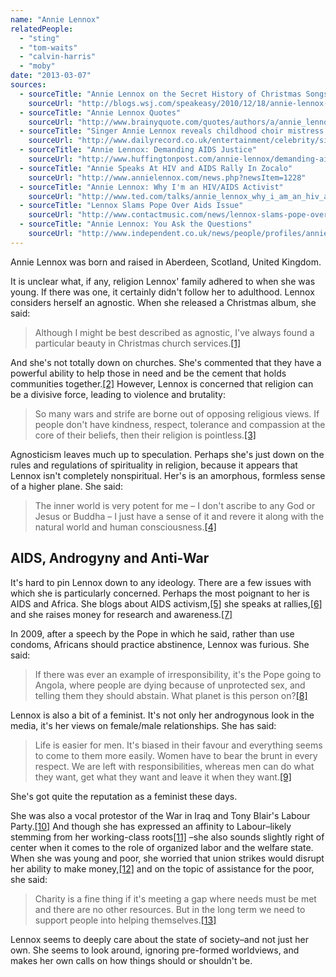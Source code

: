 ```yaml
---
name: "Annie Lennox"
relatedPeople:
  - "sting"
  - "tom-waits"
  - "calvin-harris"
  - "moby"
date: "2013-03-07"
sources:
  - sourceTitle: "Annie Lennox on the Secret History of Christmas Songs"
    sourceUrl: "http://blogs.wsj.com/speakeasy/2010/12/18/annie-lennox-on-how-to-write-a-christmas-carol/"
  - sourceTitle: "Annie Lennox Quotes"
    sourceUrl: "http://www.brainyquote.com/quotes/authors/a/annie_lennox.html"
  - sourceTitle: "Singer Annie Lennox reveals childhood choir mistress behind her success"
    sourceUrl: "http://www.dailyrecord.co.uk/entertainment/celebrity/singer-annie-lennox-reveals-childhood-1073616"
  - sourceTitle: "Annie Lennox: Demanding AIDS Justice"
    sourceUrl: "http://www.huffingtonpost.com/annie-lennox/demanding-aids-justice_b_374058.html"
  - sourceTitle: "Annie Speaks At HIV and AIDS Rally In Zocalo"
    sourceUrl: "http://www.annielennox.com/news.php?newsItem=1228"
  - sourceTitle: "Annie Lennox: Why I'm an HIV/AIDS Activist"
    sourceUrl: "http://www.ted.com/talks/annie_lennox_why_i_am_an_hiv_aids_activist.html"
  - sourceTitle: "Lennox Slams Pope Over Aids Issue"
    sourceUrl: "http://www.contactmusic.com/news/lennox-slams-pope-over-aids-issues_1102487"
  - sourceTitle: "Annie Lennox: You Ask the Questions"
    sourceUrl: "http://www.independent.co.uk/news/people/profiles/annie-lennox-you-ask-the-questions-6116762.html"
---
```


Annie Lennox was born and raised in Aberdeen, Scotland, United Kingdom.

It is unclear what, if any, religion Lennox' family adhered to when she was young. If there was one, it certainly didn't follow her to adulthood. Lennox considers herself an agnostic. When she released a Christmas album, she said:

>Although I might be best described as agnostic, I've always found a particular beauty in Christmas church services.<a class="source-citation" href="#http://blogs.wsj.com/speakeasy/2010/12/18/annie-lennox-on-how-to-write-a-christmas-carol/" title="Annie Lennox on the Secret History of Christmas Songs">[1]</a>

And she's not totally down on churches. She's commented that they have a powerful ability to help those in need and be the cement that holds communities together.<a class="source-citation" href="#http://www.brainyquote.com/quotes/authors/a/annie_lennox.html" title="Annie Lennox Quotes">[2]</a> However, Lennox is concerned that religion can be a divisive force, leading to violence and brutality:

>So many wars and strife are borne out of opposing religious views. If people don't have kindness, respect, tolerance and compassion at the core of their beliefs, then their religion is pointless.<a class="source-citation" href="#http://www.dailyrecord.co.uk/entertainment/celebrity/singer-annie-lennox-reveals-childhood-1073616" title="Singer Annie Lennox reveals childhood choir mistress behind her success">[3]</a>

Agnosticism leaves much up to speculation. Perhaps she's just down on the rules and regulations of spirituality in religion, because it appears that Lennox isn't completely nonspiritual. Her's is an amorphous, formless sense of a higher plane. She said:

>The inner world is very potent for me – I don't ascribe to any God or Jesus or Buddha – I just have a sense of it and revere it along with the natural world and human consciousness.<a class="source-citation" href="#http://www.brainyquote.com/quotes/authors/a/annie_lennox.html" title="Annie Lennox Quotes">[4]</a>

## 

## AIDS, Androgyny and Anti-War

It's hard to pin Lennox down to any ideology. There are a few issues with which she is particularly concerned. Perhaps the most poignant to her is AIDS and Africa. She blogs about AIDS activism,<a class="source-citation" href="#http://www.huffingtonpost.com/annie-lennox/demanding-aids-justice_b_374058.html" title="Annie Lennox: Demanding AIDS Justice">[5]</a> she speaks at rallies,<a class="source-citation" href="#http://www.annielennox.com/news.php?newsItem=1228" title="Annie Speaks At HIV and AIDS Rally In Zocalo">[6]</a> and she raises money for research and awareness.<a class="source-citation" href="#http://www.ted.com/talks/annie_lennox_why_i_am_an_hiv_aids_activist.html" title="Annie Lennox: Why I&apos;m an HIV/AIDS Activist">[7]</a>

In 2009, after a speech by the Pope in which he said, rather than use condoms, Africans should practice abstinence, Lennox was furious. She said:

>If there was ever an example of irresponsibility, it's the Pope going to Angola, where people are dying because of unprotected sex, and telling them they should abstain. What planet is this person on?<a class="source-citation" href="#http://www.contactmusic.com/news/lennox-slams-pope-over-aids-issues_1102487" title="Lennox Slams Pope Over Aids Issue">[8]</a>

Lennox is also a bit of a feminist. It's not only her androgynous look in the media, it's her views on female/male relationships. She has said:

>Life is easier for men. It's biased in their favour and everything seems to come to them more easily. Women have to bear the brunt in every respect. We are left with responsibilities, whereas men can do what they want, get what they want and leave it when they want.<a class="source-citation" href="#http://www.independent.co.uk/news/people/profiles/annie-lennox-you-ask-the-questions-6116762.html" title="Annie Lennox: You Ask the Questions">[9]</a>

She's got quite the reputation as a feminist these days.

She was also a vocal protestor of the War in Iraq and Tony Blair's Labour Party.<a class="source-citation" href="#http://www.independent.co.uk/news/people/profiles/annie-lennox-you-ask-the-questions-6116762.html" title="Annie Lennox: You Ask the Questions">[10]</a> And though she has expressed an affinity to Labour–likely stemming from her working-class roots<a class="source-citation" href="#http://www.independent.co.uk/news/people/profiles/annie-lennox-you-ask-the-questions-6116762.html" title="Annie Lennox: You Ask the Questions">[11]</a> –she also sounds slightly right of center when it comes to the role of organized labor and the welfare state. When she was young and poor, she worried that union strikes would disrupt her ability to make money,<a class="source-citation" href="#http://www.brainyquote.com/quotes/authors/a/annie_lennox.html" title="Annie Lennox Quotes">[12]</a> and on the topic of assistance for the poor, she said:

>Charity is a fine thing if it's meeting a gap where needs must be met and there are no other resources. But in the long term we need to support people into helping themselves.<a class="source-citation" href="#http://www.brainyquote.com/quotes/authors/a/annie_lennox.html" title="Annie Lennox Quotes">[13]</a>

Lennox seems to deeply care about the state of society–and not just her own. She seems to look around, ignoring pre-formed worldviews, and makes her own calls on how things should or shouldn't be.